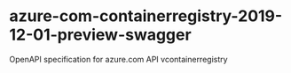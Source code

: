 # azure-com-containerregistry-2019-12-01-preview-swagger
OpenAPI specification for azure.com API vcontainerregistry

